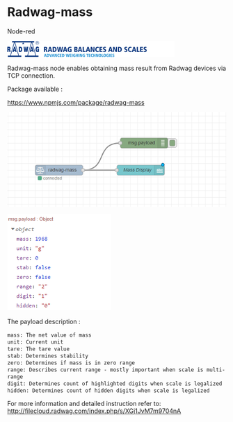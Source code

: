 # Radwag-mass
Node-red 

![Alt text](/en_header.png)

Radwag-mass node enables obtaining mass result from Radwag devices via TCP connection.

Package available :

https://www.npmjs.com/package/radwag-mass

![Alt text](/flow.png)


![Alt text](/payload.png)

The payload description :

	mass: The net value of mass
	unit: Current unit
	tare: The tare value
	stab: Determines stability
	zero: Determines if mass is in zero range
	range: Describes current range - mostly important when scale is multi-range
	digit: Determines count of highlighted digits when scale is legalized
	hidden: Determines count of hidden digits when scale is legalized
	

For more information and detailed instruction refer to:
http://filecloud.radwag.com/index.php/s/XGj1JvM7m9704nA
